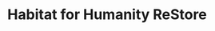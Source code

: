 ---
title: "Habitat for Humanity ReStore"
url: /phoenixville/habitat-for-humanity-restore/
shop: Gebrauchtwaren
---